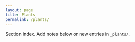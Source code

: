 ```yaml
---
layout: page
title: Plants
permalink: /plants/
---
```

Section index. Add notes below or new entries in `_plants/`.
